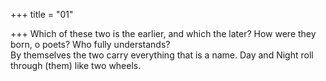 +++
title = "01"

+++
Which of these two is the earlier, and which the later? How were they  born, o poets? Who fully understands?  
By themselves the two carry everything that is a name. Day and Night  roll through (them) like two wheels.  